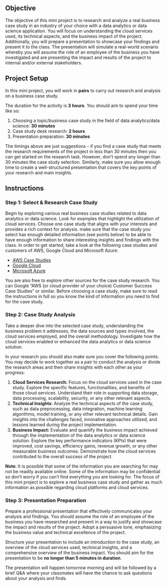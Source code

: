 ## Objective

The objective of this mini project is to research and analyze a real business case study in an industry of your choice with a data analytics or data science application. You will focus on understanding the cloud services used, its technical aspects, and the business impact of the project. Additionally, you will prepare a presentation to showcase your findings and present it to the class. The presentation will simulate a real-world scenario whereby you will assume the role of an employee of the business you have investigated and are presenting the impact and results of the project to internal and/or external stakeholders.

## Project Setup

In this mini project, you will work in **pairs** to carry out research and analysis on a business case study.

The duration for the activity is **3 hours**. You should aim to spend your time like so:

1. Choosing a topic/business case study in the field of data analytics/data science: **30 minutes**
2. Case study desk research: **2 hours**
3. Presentation preparation: **30 minutes**

The timings above are just suggestions - if you find a case study that meets the research requirements of the project in less than 30 minutes then you can get started on the research task. However, don’t spend any longer than 30 minutes the case study selection. Similarly, make sure you allow enough time to create a well-structured presentation that covers the key points of your research and main insights.

## Instructions

### Step 1: Select & Research Case Study

Begin by exploring various real business case studies related to data analytics or data science. Look for examples that highlight the utilization of cloud services. Choose one case study that aligns with your interests and provides a rich context for analysis. make sure that the case study you select has enough detailed information (see points below) to be able to have enough information to share interesting insights and findings with the class. In order to get started, take a look at the following case studies and customers of AWS, Google Cloud and Microsoft Azure:

- [AWS Case Studies](https://aws.amazon.com/solutions/case-studies/?customer-references-cards.sort-by=item.additionalFields.sortDate&customer-references-cards.sort-order=desc&awsf.customer-references-location=*all&awsf.customer-references-industry=*all&awsf.customer-references-use-case=*all&awsf.language=language%23english)
- [Google Cloud](https://cloud.google.com/customers)
- [Microsoft Azure](https://azure.microsoft.com/en-us/resources/customer-stories)

You are also free to explore other sources for the case study research. You can Google “AWS (or cloud provider of your choice) Customer Success Case Studies” or similar. Before choosing a case study, make sure to read the instructions in full so you know the kind of information you need to find for the case study.

### Step 2: **Case Study Analysis**

Take a deeper dive into the selected case study, understanding the business problem it addresses, the data sources and types involved, the cloud services employed, and the overall methodology. Investigate how the cloud services enabled or enhanced the data analytics or data science solution.

In your research you should also make sure you cover the following points. You may decide to work together as a pair to conduct the analysis or divide the research areas and then share insights with each other as your progress:

1. **Cloud Services Research:** Focus on the cloud services used in the case study. Explore the specific features, functionalities, and benefits of those cloud services. Understand their role in supporting data storage, data processing, scalability, security, or any other relevant aspects.
2. **Technical Insights**: Analyze the technical aspects of the case study, such as data preprocessing, data integration, machine learning algorithms, model training, or any other relevant technical details. Gain insights into the challenges faced, innovative approaches utilized, and lessons learned during the project implementation.
3. **Business Impact:** Evaluate and quantify the business impact achieved through the implementation of the data analytics or data science solution. Explore the key performance indicators (KPIs) that were improved, cost savings, efficiency gains, revenue growth, or any other measurable business outcomes. Demonstrate how the cloud services contributed to the overall success of the project.

**Note**: It is possible that some of the information you are searching for may not be readily available online. Some of the information may be confidential so don’t worry if you can’t find everything you are looking for. The focus of this mini project is to explore a real business case study and gather as much information as possible regarding cloud platforms and cloud services. 

### Step 3: **Presentation Preparation**

Prepare a professional presentation that effectively communicates your analysis and findings. You should assume the role of an employee of the business you have researched and present in a way to justify and showcase the impact and results of the project. Adopt a persuasive tone, emphasizing the business value and technical excellence of the project.

Structure your presentation to include an introduction to the case study, an overview of the cloud services used, technical insights, and a comprehensive overview of the business impact. You should aim for the presentation to be **no longer than 5 minutes in duration**.

The presentation will happen tomorrow morning and will be followed by a brief Q&A where your classmates will have the chance to ask questions about your analysis and finds.